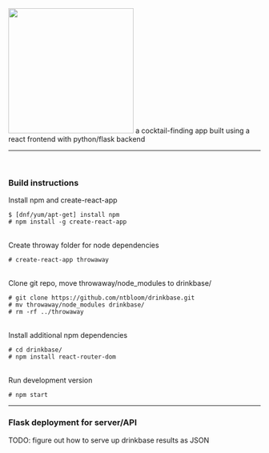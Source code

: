 
<img src=http://ntbloom.com/static/images/drinkBaseWhite.png width=250>
a cocktail-finding app built using a react frontend with python/flask backend


***
<br/>

### Build instructions

Install npm and create-react-app

```
$ [dnf/yum/apt-get] install npm
# npm install -g create-react-app
```
<br/>
Create throway folder for node dependencies

```
# create-react-app throwaway
```

<br/>
Clone git repo, move throwaway/node_modules to drinkbase/

```
# git clone https://github.com/ntbloom/drinkbase.git
# mv throwaway/node_modules drinkbase/
# rm -rf ../throwaway
```
<br/>
Install additional npm dependencies

```
# cd drinkbase/
# npm install react-router-dom
```
<br/>
Run development version 

```
# npm start
```

***

### Flask deployment for server/API

TODO: figure out how to serve up drinkbase results as JSON


